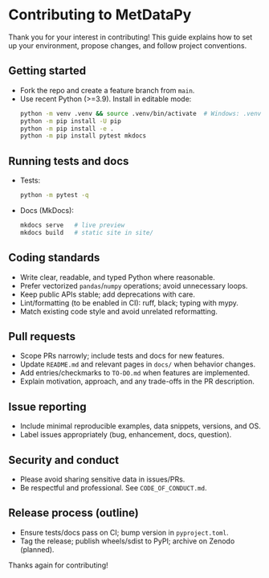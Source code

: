 # Contributing to MetDataPy

Thank you for your interest in contributing! This guide explains how to set up your environment, propose changes, and follow project conventions.

## Getting started

- Fork the repo and create a feature branch from `main`.
- Use recent Python (>=3.9). Install in editable mode:
  ```bash
  python -m venv .venv && source .venv/bin/activate  # Windows: .venv\Scripts\activate
  python -m pip install -U pip
  python -m pip install -e .
  python -m pip install pytest mkdocs
  ```

## Running tests and docs

- Tests:
  ```bash
  python -m pytest -q
  ```
- Docs (MkDocs):
  ```bash
  mkdocs serve   # live preview
  mkdocs build   # static site in site/
  ```

## Coding standards

- Write clear, readable, and typed Python where reasonable.
- Prefer vectorized `pandas`/`numpy` operations; avoid unnecessary loops.
- Keep public APIs stable; add deprecations with care.
- Lint/formatting (to be enabled in CI): ruff, black; typing with mypy.
- Match existing code style and avoid unrelated reformatting.

## Pull requests

- Scope PRs narrowly; include tests and docs for new features.
- Update `README.md` and relevant pages in `docs/` when behavior changes.
- Add entries/checkmarks to `TO-DO.md` when features are implemented.
- Explain motivation, approach, and any trade-offs in the PR description.

## Issue reporting

- Include minimal reproducible examples, data snippets, versions, and OS.
- Label issues appropriately (bug, enhancement, docs, question).

## Security and conduct

- Please avoid sharing sensitive data in issues/PRs.
- Be respectful and professional. See `CODE_OF_CONDUCT.md`.

## Release process (outline)

- Ensure tests/docs pass on CI; bump version in `pyproject.toml`.
- Tag the release; publish wheels/sdist to PyPI; archive on Zenodo (planned).

Thanks again for contributing!
